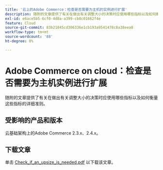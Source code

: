 ```yaml
---
title: '云上的Adobe Commerce：检查是否需要为主机的实例进行扩展'
description: 随附的文章提供了有关在做出有关调整大小的决策时应使用哪些指标以及如何衡量这些指标的详细准则。
exl-id: e6ace5b5-6cf0-4d8a-a399-cb8c01662f4e
feature: Cloud
source-git-commit: 83b21845cd306336e1cb193a9541478c8a38eea8
workflow-type: tm+mt
source-wordcount: '88'
ht-degree: 0%

---
```


# Adobe Commerce on cloud：检查是否需要为主机实例进行扩展

随附的文章提供了有关在做出有关调整大小的决策时应使用哪些指标以及如何衡量这些指标的详细准则。

## 受影响的产品和版本

云基础架构上的Adobe Commerce 2.3.x、2.4.x。

## 下载文章

单击 [Check_if_an_upsize_is_needed.pdf](assets/Check_whether_an_upsize_is_needed.pdf) 以下载该文章。
